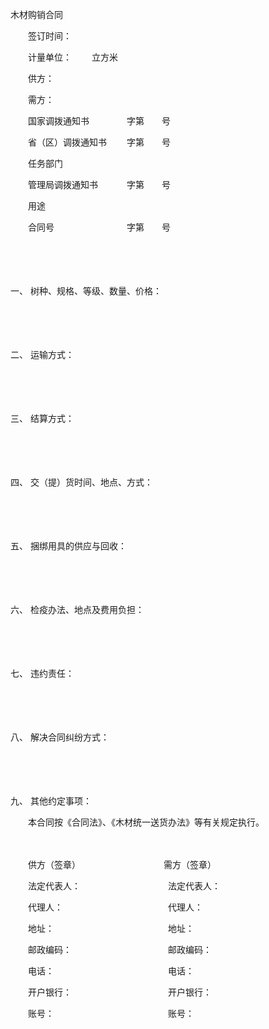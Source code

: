 



木材购销合同



 

　　签订时间：　　　　　　 

　　计量单位：　　 立方米

　　供方：

　　需方：

　　国家调拨通知书　　　　 字第　　号

　　省（区）调拨通知书　　 字第　　号

　　任务部门

　　管理局调拨通知书　　　 字第　　号

　　用途

　　合同号　　　　　　　　 字第　　号

　　

　　

一、
树种、规格、等级、数量、价格：

　　

　　

二、
运输方式：

　　

　　

三、
结算方式：

　　

　　

四、
交（提）货时间、地点、方式：

　　

　　

五、
捆绑用具的供应与回收：

　　

　　

六、
检疫办法、地点及费用负担：

　　

　　

七、
违约责任：

　　

　　

八、
解决合同纠纷方式：

　　

　　

九、
其他约定事项：

　　本合同按《合同法》、《木材统一送货办法》等有关规定执行。　　

　　

　　供方（签章）　　　　　　　　　　需方（签章）

　　法定代表人：　　　　　　　　　　法定代表人：　　　　　　 

　　代理人：　　　　　　　　　　　　代理人：　　　　　　 

　　地址：　　　　　　　　　　　　　地址：　　　　　　　

　　邮政编码：　　　　　　　　　　　邮政编码：　　　　　　　

　　电话：　　　　　　　　　　　　　电话：　　　　　　 

　　开户银行：　　　　　　　　　　　开户银行：　　　　　　 

　　账号：　　　　　　　　　　　　　账号：